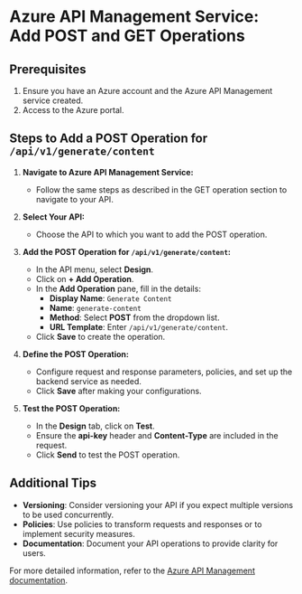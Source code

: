 # Azure API Management Service: Add POST and GET Operations

## Prerequisites

1. Ensure you have an Azure account and the Azure API Management service created.
2. Access to the Azure portal.

## Steps to Add a POST Operation for `/api/v1/generate/content`

1. **Navigate to Azure API Management Service:**
    - Follow the same steps as described in the GET operation section to navigate to your API.

2. **Select Your API:**
    - Choose the API to which you want to add the POST operation.

3. **Add the POST Operation for `/api/v1/generate/content`:**
    - In the API menu, select **Design**.
    - Click on **+ Add Operation**.
    - In the **Add Operation** pane, fill in the details:
        - **Display Name**: `Generate Content`
        - **Name**: `generate-content`
        - **Method**: Select **POST** from the dropdown list.
        - **URL Template**: Enter `/api/v1/generate/content`.
    - Click **Save** to create the operation.

4. **Define the POST Operation:**
    - Configure request and response parameters, policies, and set up the backend service as needed.
    - Click **Save** after making your configurations.

5. **Test the POST Operation:**
    - In the **Design** tab, click on **Test**.
    - Ensure the **api-key** header and **Content-Type** are included in the request.
    - Click **Send** to test the POST operation.
   
## Additional Tips

- **Versioning**: Consider versioning your API if you expect multiple versions to be used concurrently.
- **Policies**: Use policies to transform requests and responses or to implement security measures.
- **Documentation**: Document your API operations to provide clarity for users.

For more detailed information, refer to the [Azure API Management documentation](https://docs.microsoft.com/azure/api-management/).

